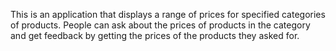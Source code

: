 This is an application that displays a range of prices for specified categories of products. People can ask about the prices of products in the category and get feedback by getting the prices of the products they asked for. 
